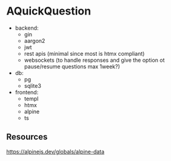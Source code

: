# AQuickQuestion

- backend:
  - gin
  - aargon2
  - jwt
  - rest apis (minimal since most is htmx compliant)
  - websockets (to handle responses and give the option ot pause/resume questions max 1week?)
- db:
  - pg
  - sqlite3
- frontend:
  - templ
  - htmx
  - alpine
  - ts

## Resources

https://alpinejs.dev/globals/alpine-data